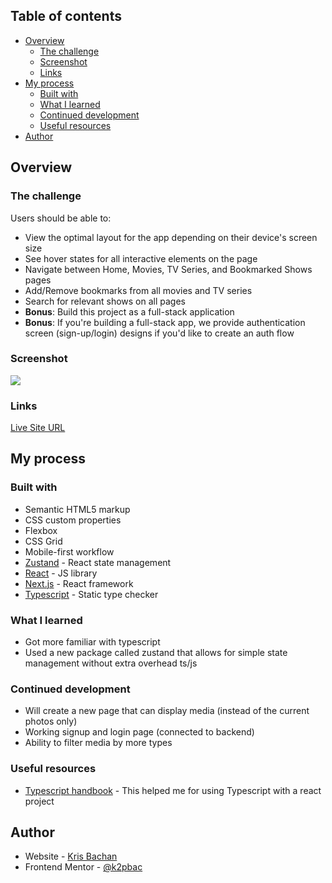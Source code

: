 ## Table of contents

- [Overview](#overview)
  - [The challenge](#the-challenge)
  - [Screenshot](#screenshot)
  - [Links](#links)
- [My process](#my-process)
  - [Built with](#built-with)
  - [What I learned](#what-i-learned)
  - [Continued development](#continued-development)
  - [Useful resources](#useful-resources)
- [Author](#author)

## Overview

### The challenge

Users should be able to:

- View the optimal layout for the app depending on their device's screen size
- See hover states for all interactive elements on the page
- Navigate between Home, Movies, TV Series, and Bookmarked Shows pages
- Add/Remove bookmarks from all movies and TV series
- Search for relevant shows on all pages
- **Bonus**: Build this project as a full-stack application
- **Bonus**: If you're building a full-stack app, we provide authentication screen (sign-up/login) designs if you'd like to create an auth flow

### Screenshot

![](./screenshot.png)

### Links

[Live Site URL](https://video-app-ten-kappa.vercel.app/)

## My process

### Built with

- Semantic HTML5 markup
- CSS custom properties
- Flexbox
- CSS Grid
- Mobile-first workflow
- [Zustand](https://github.com/pmndrs/zustand) - React state management
- [React](https://reactjs.org/) - JS library
- [Next.js](https://nextjs.org/) - React framework
- [Typescript](https://www.typescriptlang.org) - Static type checker

### What I learned

- Got more familiar with typescript
- Used a new package called zustand that allows for simple state management without extra overhead ts/js

### Continued development

- Will create a new page that can display media (instead of the current photos only)
- Working signup and login page (connected to backend)
- Ability to filter media by more types

### Useful resources

- [Typescript handbook](https://www.typescriptlang.org/docs/handbook/intro.html) - This helped me for using Typescript with a react project

## Author

- Website - [Kris Bachan](https://kris-bachan-portfolio.vercel.app/)
- Frontend Mentor - [@k2pbac](https://www.frontendmentor.io/profile/k2pbac)
